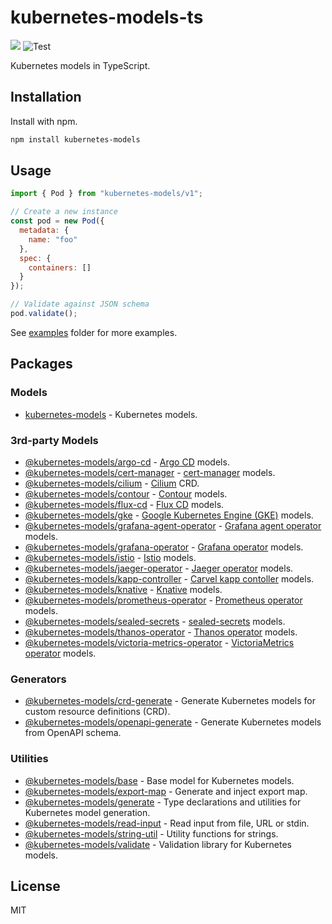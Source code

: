 # kubernetes-models-ts

[![](https://img.shields.io/npm/v/kubernetes-models.svg)](https://www.npmjs.com/package/kubernetes-models) ![Test](https://github.com/tommy351/kubernetes-models-ts/workflows/Test/badge.svg)

Kubernetes models in TypeScript.

## Installation

Install with npm.

```sh
npm install kubernetes-models
```

## Usage

```js
import { Pod } from "kubernetes-models/v1";

// Create a new instance
const pod = new Pod({
  metadata: {
    name: "foo"
  },
  spec: {
    containers: []
  }
});

// Validate against JSON schema
pod.validate();
```

See [examples](examples) folder for more examples.

## Packages

### Models

- [kubernetes-models](packages/kubernetes-models) - Kubernetes models.

### 3rd-party Models

- [@kubernetes-models/argo-cd](packages/argo-cd) - [Argo CD](https://argo-cd.readthedocs.io/) models.
- [@kubernetes-models/cert-manager](packages/cert-manager) - [cert-manager](https://cert-manager.io/) models.
- [@kubernetes-models/cilium](packages/cilium) - [Cilium](https://cilium.io/) CRD.
- [@kubernetes-models/contour](packages/contour) - [Contour](https://projectcontour.io/) models.
- [@kubernetes-models/flux-cd](packages/flux-cd) - [Flux CD](https://fluxcd.io/) models.
- [@kubernetes-models/gke](packages/gke) - [Google Kubernetes Engine (GKE)](https://cloud.google.com/kubernetes-engine) models.
- [@kubernetes-models/grafana-agent-operator](packages/grafana-agent-operator) - [Grafana agent operator](https://grafana.com/docs/agent/latest/operator/) models.
- [@kubernetes-models/grafana-operator](packages/grafana-operator) - [Grafana operator](https://github.com/grafana-operator/grafana-operator) models.
- [@kubernetes-models/istio](packages/istio) - [Istio](https://istio.io/) models.
- [@kubernetes-models/jaeger-operator](packages/jaeger-operator) - [Jaeger operator](https://www.jaegertracing.io/docs/latest/operator/) models.
- [@kubernetes-models/kapp-controller](packages/kapp-controller) - [Carvel kapp contoller](https://github.com/vmware-tanzu/carvel-kapp-controller) models.
- [@kubernetes-models/knative](packages/knative) - [Knative](https://knative.dev/) models.
- [@kubernetes-models/prometheus-operator](packages/prometheus-operator) - [Prometheus operator](https://github.com/prometheus-operator/prometheus-operator/) models.
- [@kubernetes-models/sealed-secrets](packages/sealed-secrets) - [sealed-secrets](https://github.com/bitnami-labs/sealed-secrets) models.
- [@kubernetes-models/thanos-operator](packages/thanos-operator) - [Thanos operator](https://github.com/banzaicloud/thanos-operator) models.
- [@kubernetes-models/victoria-metrics-operator](packages/victoria-metrics-operator) - [VictoriaMetrics operator](https://github.com/VictoriaMetrics/operator) models.

### Generators

- [@kubernetes-models/crd-generate](packages/crd-generate) - Generate Kubernetes models for custom resource definitions (CRD).
- [@kubernetes-models/openapi-generate](packages/openapi-generate) - Generate Kubernetes models from OpenAPI schema.

### Utilities

- [@kubernetes-models/base](packages/base) - Base model for Kubernetes models.
- [@kubernetes-models/export-map](packages/export-map) - Generate and inject export map.
- [@kubernetes-models/generate](packages/generate) - Type declarations and utilities for Kubernetes model generation.
- [@kubernetes-models/read-input](packages/read-input) - Read input from file, URL or stdin.
- [@kubernetes-models/string-util](packages/string-util) - Utility functions for strings.
- [@kubernetes-models/validate](packages/validate) - Validation library for Kubernetes models.

## License

MIT
